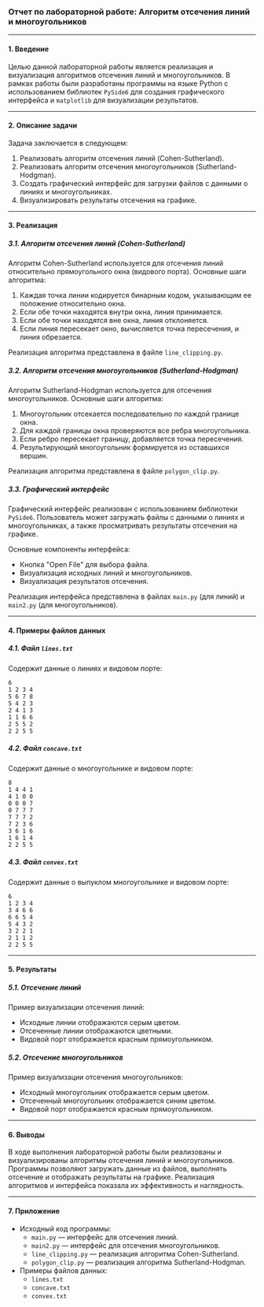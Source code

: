 ### Отчет по лабораторной работе: Алгоритм отсечения линий и многоугольников

---

#### **1. Введение**
Целью данной лабораторной работы является реализация и визуализация алгоритмов отсечения линий и многоугольников. В рамках работы были разработаны программы на языке Python с использованием библиотек `PySide6` для создания графического интерфейса и `matplotlib` для визуализации результатов.

---

#### **2. Описание задачи**
Задача заключается в следующем:
1. Реализовать алгоритм отсечения линий (Cohen-Sutherland).
2. Реализовать алгоритм отсечения многоугольников (Sutherland-Hodgman).
3. Создать графический интерфейс для загрузки файлов с данными о линиях и многоугольниках.
4. Визуализировать результаты отсечения на графике.

---

#### **3. Реализация**

##### **3.1. Алгоритм отсечения линий (Cohen-Sutherland)**
Алгоритм Cohen-Sutherland используется для отсечения линий относительно прямоугольного окна (видового порта). Основные шаги алгоритма:
1. Каждая точка линии кодируется бинарным кодом, указывающим ее положение относительно окна.
2. Если обе точки находятся внутри окна, линия принимается.
3. Если обе точки находятся вне окна, линия отклоняется.
4. Если линия пересекает окно, вычисляется точка пересечения, и линия обрезается.

Реализация алгоритма представлена в файле `line_clipping.py`.

##### **3.2. Алгоритм отсечения многоугольников (Sutherland-Hodgman)**
Алгоритм Sutherland-Hodgman используется для отсечения многоугольников. Основные шаги алгоритма:
1. Многоугольник отсекается последовательно по каждой границе окна.
2. Для каждой границы окна проверяются все ребра многоугольника.
3. Если ребро пересекает границу, добавляется точка пересечения.
4. Результирующий многоугольник формируется из оставшихся вершин.

Реализация алгоритма представлена в файле `polygon_clip.py`.

##### **3.3. Графический интерфейс**
Графический интерфейс реализован с использованием библиотеки `PySide6`. Пользователь может загружать файлы с данными о линиях и многоугольниках, а также просматривать результаты отсечения на графике.

Основные компоненты интерфейса:
- Кнопка "Open File" для выбора файла.
- Визуализация исходных линий и многоугольников.
- Визуализация результатов отсечения.

Реализация интерфейса представлена в файлах `main.py` (для линий) и `main2.py` (для многоугольников).

---

#### **4. Примеры файлов данных**

##### **4.1. Файл `lines.txt`**
Содержит данные о линиях и видовом порте:
```
6
1 2 3 4
5 6 7 8
5 4 2 3
2 4 1 3
1 1 6 6
2 5 5 2
2 2 5 5
```

##### **4.2. Файл `concave.txt`**
Содержит данные о многоугольнике и видовом порте:
```
8
1 4 4 1
4 1 0 0 
0 0 0 7
0 7 7 7
7 7 7 2
7 2 3 6
3 6 1 6
1 6 1 4
2 2 5 5
```

##### **4.3. Файл `convex.txt`**
Содержит данные о выпуклом многоугольнике и видовом порте:
```
6
1 2 3 4
3 4 6 6
6 6 5 4
5 4 3 2
3 2 2 1
2 1 1 2
2 2 5 5
```

---

#### **5. Результаты**

##### **5.1. Отсечение линий**
Пример визуализации отсечения линий:
- Исходные линии отображаются серым цветом.
- Отсеченные линии отображаются цветными.
- Видовой порт отображается красным прямоугольником.

##### **5.2. Отсечение многоугольников**
Пример визуализации отсечения многоугольников:
- Исходный многоугольник отображается серым цветом.
- Отсеченный многоугольник отображается синим цветом.
- Видовой порт отображается красным прямоугольником.

---

#### **6. Выводы**
В ходе выполнения лабораторной работы были реализованы и визуализированы алгоритмы отсечения линий и многоугольников. Программы позволяют загружать данные из файлов, выполнять отсечение и отображать результаты на графике. Реализация алгоритмов и интерфейса показала их эффективность и наглядность.

---

#### **7. Приложение**
- Исходный код программы:
  - `main.py` — интерфейс для отсечения линий.
  - `main2.py` — интерфейс для отсечения многоугольников.
  - `line_clipping.py` — реализация алгоритма Cohen-Sutherland.
  - `polygon_clip.py` — реализация алгоритма Sutherland-Hodgman.
- Примеры файлов данных:
  - `lines.txt`
  - `concave.txt`
  - `convex.txt`
